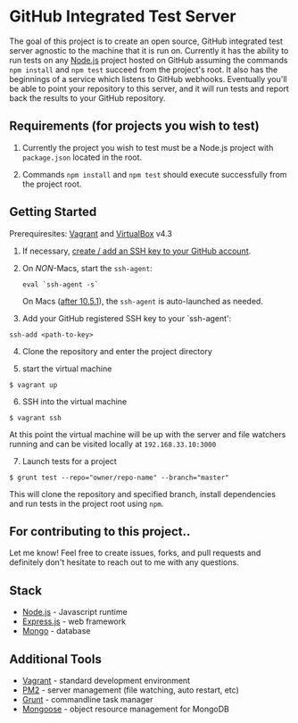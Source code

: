 # GitHub Integrated Test Server
The goal of this project is to create an open source, GitHub integrated test server agnostic to the machine that it is run on. Currently it has the ability to run tests on any [Node.js](https://nodejs.org/en/) project hosted on GitHub assuming the commands `npm install` and `npm test` succeed from the project's root. It also has the beginnings of a service which listens to GitHub webhooks. Eventually you'll be able to point your repository to this server, and it will run tests and report back the results to your GitHub repository.

## Requirements (for projects you wish to test)

1. Currently the project you wish to test must be a Node.js project with `package.json` located in the root.

2. Commands `npm install` and `npm test` should execute successfully from the project root.

## Getting Started
Prerequiresites: [Vagrant](https://www.vagrantup.com/) and [VirtualBox](https://www.virtualbox.org/wiki/Download_Old_Builds_4_3) v4.3

1. If necessary, [create / add an SSH key to your GitHub account](https://help.github.com/articles/generating-ssh-keys/).

2. On *NON*-Macs, start the `ssh-agent`:

   ```
   eval `ssh-agent -s`
   ```
   On Macs ([after 10.5.1](http://www-uxsup.csx.cam.ac.uk/~aia21/osx/leopard-ssh.html)), the `ssh-agent` is auto-launched as needed.

3. Add your GitHub registered SSH key to your `ssh-agent':

  ```
  ssh-add <path-to-key>
  ```

4. Clone the repository and enter the project directory

5. start the virtual machine

  ```
  $ vagrant up
  ```

6. SSH into the virtual machine 

  ```
  $ vagrant ssh
  ```

  At this point the virtual machine will be up with the server and file watchers running and can be visited locally at `192.168.33.10:3000`

7. Launch tests for a project
 
  ```
  $ grunt test --repo="owner/repo-name" --branch="master"
  ```

  This will clone the repository and specified branch, install dependencies and run tests in the project root using `npm`.

## For contributing to this project..
Let me know!
Feel free to create issues, forks, and pull requests and definitely don't hesitate to reach out to me with any questions.

## Stack
- [Node.js](https://nodejs.org) - Javascript runtime
- [Express.js](http://expressjs.com/) - web framework
- [Mongo](https://www.mongodb.org/) - database

## Additional Tools
- [Vagrant](https://www.vagrantup.com/) - standard development environment
- [PM2](http://pm2.keymetrics.io/) - server management (file watching, auto restart, etc)
- [Grunt](http://gruntjs.com/) - commandline task manager
- [Mongoose](http://mongoosejs.com/index.html) - object resource management for MongoDB
